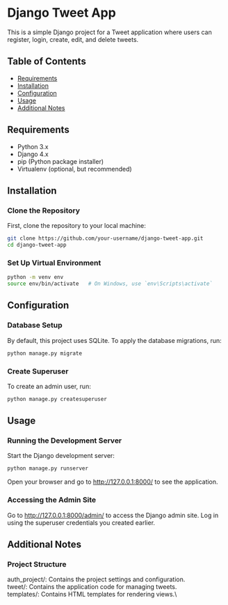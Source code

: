 # Django Tweet App

This is a simple Django project for a Tweet application where users can register, login, create, edit, and delete tweets.

## Table of Contents

- [Requirements](#requirements)
- [Installation](#installation)
- [Configuration](#configuration)
- [Usage](#usage)
- [Additional Notes](#additional-notes)

## Requirements

- Python 3.x
- Django 4.x
- pip (Python package installer)
- Virtualenv (optional, but recommended)

## Installation

### Clone the Repository

First, clone the repository to your local machine:

```bash
git clone https://github.com/your-username/django-tweet-app.git
cd django-tweet-app
```
### Set Up Virtual Environment
```bash
python -m venv env
source env/bin/activate   # On Windows, use `env\Scripts\activate`
```

## Configuration
### Database Setup
By default, this project uses SQLite. To apply the database migrations, run:
```bash
python manage.py migrate

```
### Create Superuser
To create an admin user, run:
```bash
python manage.py createsuperuser

```

## Usage
### Running the Development Server
Start the Django development server:
```bash
python manage.py runserver

```
Open your browser and go to http://127.0.0.1:8000/ to see the application.

### Accessing the Admin Site
Go to http://127.0.0.1:8000/admin/ to access the Django admin site. Log in using the superuser credentials you created earlier.

## Additional Notes
### Project Structure
 auth_project/: Contains the project settings and configuration.\
tweet/: Contains the application code for managing tweets.\
templates/: Contains HTML templates for rendering views.\